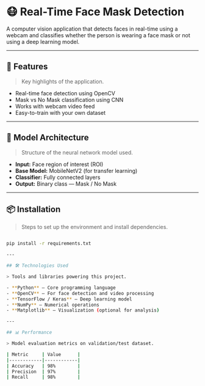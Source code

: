 # 😷 Real-Time Face Mask Detection

A computer vision application that detects faces in real-time using a webcam and classifies whether the person is wearing a face mask or not using a deep learning model.

---

## 🚀 Features

> Key highlights of the application.

- Real-time face detection using OpenCV
- Mask vs No Mask classification using CNN
- Works with webcam video feed
- Easy-to-train with your own dataset

---

## 🧠 Model Architecture

> Structure of the neural network model used.

- **Input:** Face region of interest (ROI)
- **Base Model:** MobileNetV2 (for transfer learning)
- **Classifier:** Fully connected layers
- **Output:** Binary class — Mask / No Mask

---

## 📦 Installation

> Steps to set up the environment and install dependencies.

```bash

pip install -r requirements.txt

---

## 🛠️ Technologies Used

> Tools and libraries powering this project.

- **Python** — Core programming language
- **OpenCV** — For face detection and video processing
- **TensorFlow / Keras** — Deep learning model
- **NumPy** — Numerical operations
- **Matplotlib** — Visualization (optional for analysis)

---

## 📊 Performance

> Model evaluation metrics on validation/test dataset.

| Metric     | Value      |
|------------|------------|
| Accuracy   | 98%        |
| Precision  | 97%        |
| Recall     | 98%        |
